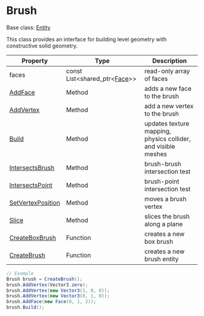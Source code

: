 # Brush

Base class: [Entity](Entity.md)

This class provides an interface for building level geometry with constructive solid geometry.

| Property | Type | Description |
|---|---|---|
| faces | const List<shared_ptr<[Face](Face.md)\>> | read-only array of faces |
| [AddFace](Brush_AddFace.md) | Method | adds a new face to the brush | 
| [AddVertex](Brush_AddVertex.md) | Method | add a new vertex to the brush | 
| [Build](Brush_Build.md) | Method | updates texture mapping, physics collider, and visible meshes | 
| [IntersectsBrush](Brush_IntersectsBrush.md) | Method | brush-brush intersection test | 
| [IntersectsPoint](Brush_IntersectsPoint.md) | Method | brush-point intersection test | 
| [SetVertexPosition](Brush_SetVertexPosition.md) | Method | moves a brush vertex | 
| [Slice](Brush_Slice.md) | Method | slices the brush along a plane | 
| [CreateBoxBrush](CreateBoxBrush.md) | Function | creates a new box brush |
| [CreateBrush](CreateBrush.md) | Function | creates a new brush entity | 

```csharp
// Example
Brush brush = CreateBrush();
brush.AddVertex(Vector3.zero);
brush.AddVertex(new Vector3(1, 0, 0));
brush.AddVertex(new Vector3(0, 1, 0));
brush.AddFace(new Face(0, 1, 2));
brush.Build();
```
